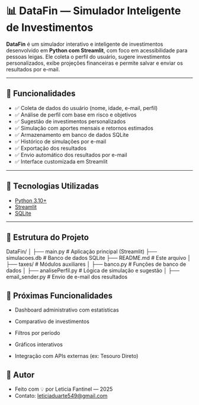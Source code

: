# 📊 DataFin — Simulador Inteligente de Investimentos

**DataFin** é um simulador interativo e inteligente de investimentos desenvolvido em **Python com Streamlit**, com foco em acessibilidade para pessoas leigas. Ele coleta o perfil do usuário, sugere investimentos personalizados, exibe projeções financeiras e permite salvar e enviar os resultados por e-mail.

---

## 🚀 Funcionalidades

- ✅ Coleta de dados do usuário (nome, idade, e-mail, perfil)
- ✅ Análise de perfil com base em risco e objetivos
- ✅ Sugestão de investimentos personalizados
- ✅ Simulação com aportes mensais e retornos estimados
- ✅ Armazenamento em banco de dados SQLite
- ✅ Histórico de simulações por e-mail
- ✅ Exportação dos resultados
- ✅ Envio automático dos resultados por e-mail
- ✅ Interface customizada em Streamlit

---

## 🧠 Tecnologias Utilizadas

- [Python 3.10+](https://www.python.org)
- [Streamlit](https://streamlit.io)
- [SQLite](https://www.sqlite.org/index.html)

---

## 📁 Estrutura do Projeto

DataFin/
│
├── main.py # Aplicação principal (Streamlit)
├── simulacoes.db # Banco de dados SQLite
├── README.md # Este arquivo
│
├── taxes/ # Módulos auxiliares
│ ├── banco.py # Funções de banco de dados
│ ├── analisePerfil.py # Lógica de simulação e sugestão
│ ├── email_sender.py # Envio de e-mail dos resultados

## 📌 Próximas Funcionalidades
- Dashboard administrativo com estatísticas

- Comparativo de investimentos

- Filtros por período

- Gráficos interativos

- Integração com APIs externas (ex: Tesouro Direto)

## 🧠 Autor
- Feito com 💡 por Leticia Fantinel — 2025
- Contato: leticiaduarte549@gmail.com